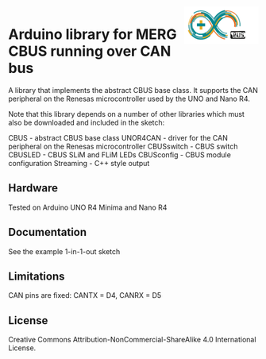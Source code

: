 <img align="right" src="arduino_cbus_logo.png"  width="150" height="75">

# Arduino library for MERG CBUS running over CAN bus

A library that implements the abstract CBUS base class. It supports the CAN peripheral on the Renesas microcontroller used by the UNO and Nano R4.

Note that this library depends on a number of other libraries which must also be downloaded and included in the sketch:

CBUS 			- abstract CBUS base class
UNOR4CAN		- driver for the CAN peripheral on the Renesas microcontroller
CBUSswitch		- CBUS switch
CBUSLED			- CBUS SLiM and FLiM LEDs
CBUSconfig		- CBUS module configuration
Streaming		- C++ style output

## Hardware

Tested on Arduino UNO R4 Minima and Nano R4

## Documentation

See the example 1-in-1-out sketch

## Limitations

CAN pins are fixed: CANTX = D4, CANRX = D5

## License

Creative Commons Attribution-NonCommercial-ShareAlike 4.0 International License.
